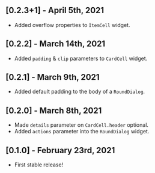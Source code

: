 ## [0.2.3+1] - April 5th, 2021

+ Added overflow properties to `ItemCell` widget.

## [0.2.2] - March 14th, 2021

+ Added `padding` & `clip` parameters to `CardCell` widget.

## [0.2.1] - March 9th, 2021

+ Added default padding to the body of a `RoundDialog`.

## [0.2.0] - March 8th, 2021

+ Made `details` parameter on `CardCell.header` optional.
+ Added `actions` parameter into the `RoundDialog` widget.

## [0.1.0] - February 23rd, 2021

+ First stable release!

